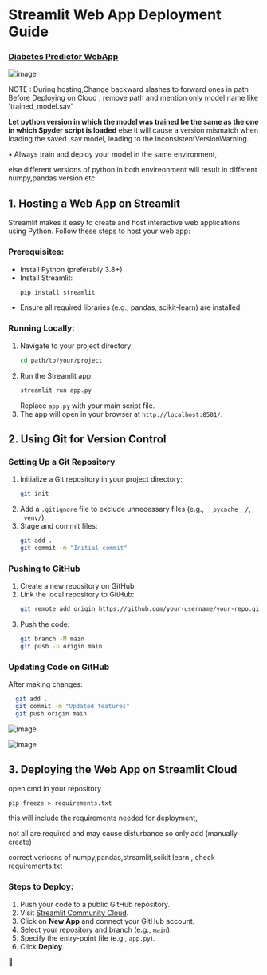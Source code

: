 # Streamlit Web App Deployment Guide

### [Diabetes Predictor WebApp ](https://misbah-diabetes-predictor.streamlit.app/)



![image](https://github.com/user-attachments/assets/0df13ac5-bfa5-47fc-86d6-210dc02cd55d)


NOTE : During hosting,Change backward slashes to forward ones in path
Before Deploying on Cloud , remove path and mention only model name like 'trained_model.sav'

**Let python version in which the model was trained be the same as the one in which Spyder script is loaded**
else it will cause a version mismatch when loading the saved .sav model, leading to the InconsistentVersionWarning.

•	Always train and deploy your model in the same environment, 

else  different versions of python in both envireonment will result in different numpy,pandas version etc

## 1. Hosting a Web App on Streamlit
Streamlit makes it easy to create and host interactive web applications using Python. Follow these steps to host your web app:

### Prerequisites:
- Install Python (preferably 3.8+)
- Install Streamlit:
  ```sh
  pip install streamlit
  ```
- Ensure all required libraries (e.g., pandas, scikit-learn) are installed.

### Running Locally:
1. Navigate to your project directory:
   ```sh
   cd path/to/your/project
   ```
2. Run the Streamlit app:
   ```sh
   streamlit run app.py
   ```
   Replace `app.py` with your main script file.
3. The app will open in your browser at `http://localhost:8501/`.

## 2. Using Git for Version Control

### Setting Up a Git Repository
1. Initialize a Git repository in your project directory:
   ```sh
   git init
   ```
2. Add a `.gitignore` file to exclude unnecessary files (e.g., `__pycache__/`, `.venv/`).
3. Stage and commit files:
   ```sh
   git add .
   git commit -m "Initial commit"
   ```

### Pushing to GitHub
1. Create a new repository on GitHub.
2. Link the local repository to GitHub:
   ```sh
   git remote add origin https://github.com/your-username/your-repo.git
   ```
3. Push the code:
   ```sh
   git branch -M main
   git push -u origin main
   ```


### Updating Code on GitHub
After making changes:
```sh
  git add .
  git commit -m "Updated features"
  git push origin main
```
![image](https://github.com/user-attachments/assets/f12d9f80-2242-4ab9-bf91-8cd884b9fcaf)

![image](https://github.com/user-attachments/assets/0ff389a6-7556-47be-94ab-ddb0ebf0acf9)


## 3. Deploying the Web App on Streamlit Cloud

open cmd in your repository 

    pip freeze > requirements.txt

this will include the requirements needed for deployment,

not all are required and may cause disturbance so only add (manually create) 

correct veriosns of numpy,pandas,streamlit,scikit learn , check requirements.txt

### Steps to Deploy:
1. Push your code to a public GitHub repository.
2. Visit [Streamlit Community Cloud](https://share.streamlit.io/).
3. Click on **New App** and connect your GitHub account.
4. Select your repository and branch (e.g., `main`).
5. Specify the entry-point file (e.g., `app.py`).
6. Click **Deploy**.

🚀

